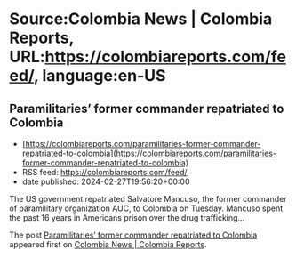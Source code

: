 # Source:Colombia News | Colombia Reports, URL:https://colombiareports.com/feed/, language:en-US

## Paramilitaries’ former commander repatriated to Colombia
 - [https://colombiareports.com/paramilitaries-former-commander-repatriated-to-colombia](https://colombiareports.com/paramilitaries-former-commander-repatriated-to-colombia)
 - RSS feed: https://colombiareports.com/feed/
 - date published: 2024-02-27T19:56:20+00:00

<p>The US government repatriated Salvatore Mancuso, the former commander of paramilitary organization AUC, to Colombia on Tuesday. Mancuso spent the past 16 years in Americans prison over the drug trafficking&#8230;</p>
<p>The post <a href="https://colombiareports.com/paramilitaries-former-commander-repatriated-to-colombia/" rel="nofollow">Paramilitaries&#8217; former commander repatriated to Colombia</a> appeared first on <a href="https://colombiareports.com" rel="nofollow">Colombia News | Colombia Reports</a>.</p>

